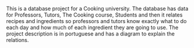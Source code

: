 This is a database project for a Cooking university. The database has data for Professors, 
Tutors, The Cooking course, Students and then it relates recipes and ingredients so 
professors and tutors know exactly what to do each day and how much of each ingredient they 
are going to use.
The project description is in portuguese and has a diagram to explain the relations.
